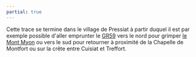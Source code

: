 ```yaml
---
partial: true
---
```


Cette trace se termine dans le village de Pressiat à partir duquel il est par
exemple possible d'aller emprunter le [GR59](/tags/gr59/) vers le nord pour
grimper [le Mont Myon](/photos/mont-myon/) ou vers le sud pour retourner à
proximité de la Chapelle de Montfort ou sur la crête entre Cuisiat et Treffort.
